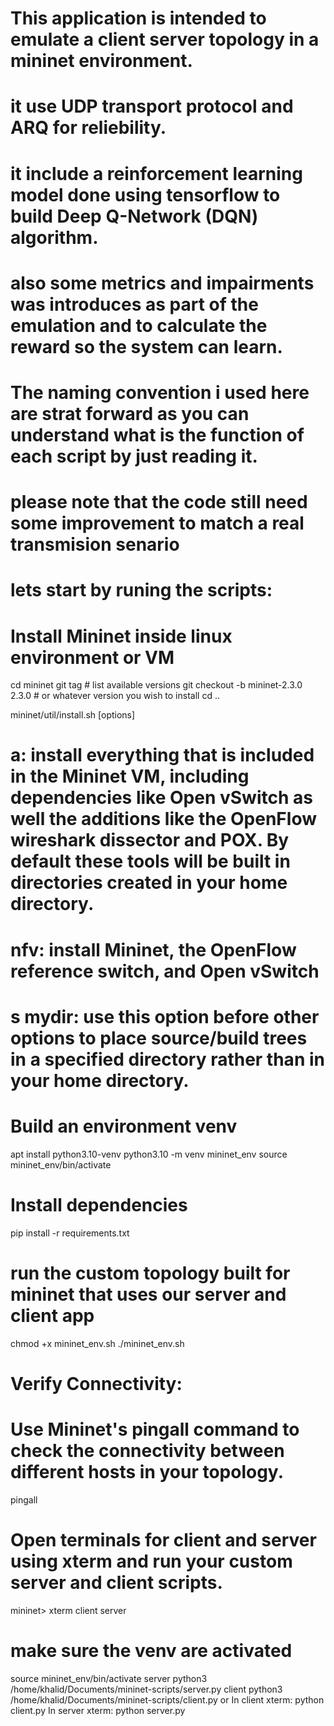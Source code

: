 # This application is intended to emulate a client server topology in a mininet environment.
# it use UDP transport protocol and ARQ for reliebility.
# it include a reinforcement learning model done using tensorflow to build Deep Q-Network (DQN) algorithm.
# also some metrics and impairments was introduces as part of the emulation and to calculate the reward so the system can learn.
# The naming convention i used here are strat forward as you can understand what is the function of each script by just reading it.
# please note that the code still need some improvement to match a real transmision senario

# lets start by runing the scripts:

# Install Mininet inside linux environment or VM
cd mininet
git tag  # list available versions
git checkout -b mininet-2.3.0 2.3.0  # or whatever version you wish to install
cd ..

mininet/util/install.sh [options]

# a: install everything that is included in the Mininet VM, including dependencies like Open vSwitch as well the additions like the OpenFlow wireshark dissector and POX. By default these tools will be built in directories created in your home directory.
# nfv: install Mininet, the OpenFlow reference switch, and Open vSwitch
# s mydir: use this option before other options to place source/build trees in a specified directory rather than in your home directory.

# Build an environment venv
apt install python3.10-venv
python3.10 -m venv mininet_env
source mininet_env/bin/activate

# Install dependencies
pip install -r requirements.txt


# run the custom topology built for mininet that uses our server and client app
chmod +x mininet_env.sh
./mininet_env.sh


# Verify Connectivity:
# Use Mininet's pingall command to check the connectivity between different hosts in your topology.
pingall

# Open terminals for client and server using xterm and run your custom server and client scripts.
mininet> xterm client server

# make sure the venv are activated
source mininet_env/bin/activate
server python3 /home/khalid/Documents/mininet-scripts/server.py
client python3 /home/khalid/Documents/mininet-scripts/client.py
or
In client xterm: python client.py
In server xterm: python server.py

